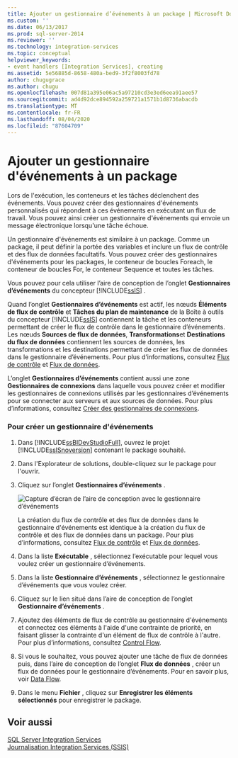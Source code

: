 ```yaml
---
title: Ajouter un gestionnaire d’événements à un package | Microsoft Docs
ms.custom: ''
ms.date: 06/13/2017
ms.prod: sql-server-2014
ms.reviewer: ''
ms.technology: integration-services
ms.topic: conceptual
helpviewer_keywords:
- event handlers [Integration Services], creating
ms.assetid: 5e56885d-8658-480a-bed9-3f2f8003fd78
author: chugugrace
ms.author: chugu
ms.openlocfilehash: 007d81a395e06ac5a97210cd3e3ed6eea91aee57
ms.sourcegitcommit: ad4d92dce894592a259721a1571b1d8736abacdb
ms.translationtype: MT
ms.contentlocale: fr-FR
ms.lasthandoff: 08/04/2020
ms.locfileid: "87604709"
---
```

# <a name="add-an-event-handler-to-a-package"></a>Ajouter un gestionnaire d'événements à un package
  Lors de l'exécution, les conteneurs et les tâches déclenchent des événements. Vous pouvez créer des gestionnaires d'événements personnalisés qui répondent à ces événements en exécutant un flux de travail. Vous pouvez ainsi créer un gestionnaire d'événements qui envoie un message électronique lorsqu'une tâche échoue.  
  
 Un gestionnaire d'événements est similaire à un package. Comme un package, il peut définir la portée des variables et inclure un flux de contrôle et des flux de données facultatifs. Vous pouvez créer des gestionnaires d'événements pour les packages, le conteneur de boucles Foreach, le conteneur de boucles For, le conteneur Sequence et toutes les tâches.  
  
 Vous pouvez pour cela utiliser l’aire de conception de l’onglet **Gestionnaires d’événements** du concepteur [!INCLUDE[ssIS](../includes/ssis-md.md)] .  
  
 Quand l’onglet **Gestionnaires d’événements** est actif, les nœuds **Éléments de flux de contrôle** et **Tâches du plan de maintenance** de la Boîte à outils du concepteur [!INCLUDE[ssIS](../includes/ssis-md.md)] contiennent la tâche et les conteneurs permettant de créer le flux de contrôle dans le gestionnaire d’événements. Les nœuds **Sources de flux de données**, **Transformations**et **Destinations du flux de données** contiennent les sources de données, les transformations et les destinations permettant de créer les flux de données dans le gestionnaire d’événements. Pour plus d’informations, consultez [Flux de contrôle](control-flow/control-flow.md) et [Flux de données](data-flow/data-flow.md).  
  
 L’onglet **Gestionnaires d’événements** contient aussi une zone **Gestionnaires de connexions** dans laquelle vous pouvez créer et modifier les gestionnaires de connexions utilisés par les gestionnaires d’événements pour se connecter aux serveurs et aux sources de données. Pour plus d’informations, consultez [Créer des gestionnaires de connexions](../../2014/integration-services/create-connection-managers.md).  
  
### <a name="to-create-an-event-handler"></a>Pour créer un gestionnaire d'événements  
  
1.  Dans [!INCLUDE[ssBIDevStudioFull](../includes/ssbidevstudiofull-md.md)], ouvrez le projet [!INCLUDE[ssISnoversion](../includes/ssisnoversion-md.md)] contenant le package souhaité.  
  
2.  Dans l'Explorateur de solutions, double-cliquez sur le package pour l'ouvrir.  
  
3.  Cliquez sur l’onglet **Gestionnaires d’événements** .  
  
     ![Capture d’écran de l’aire de conception avec le gestionnaire d’événements](media/eventhandlers.gif "Capture d’écran de l’aire de conception avec le gestionnaire d’événements")  
  
     La création du flux de contrôle et des flux de données dans le gestionnaire d'événements est identique à la création du flux de contrôle et des flux de données dans un package. Pour plus d’informations, consultez [Flux de contrôle](control-flow/control-flow.md) et [Flux de données](data-flow/data-flow.md).  
  
4.  Dans la liste **Exécutable** , sélectionnez l’exécutable pour lequel vous voulez créer un gestionnaire d’événements.  
  
5.  Dans la liste **Gestionnaire d’événements** , sélectionnez le gestionnaire d’événements que vous voulez créer.  
  
6.  Cliquez sur le lien situé dans l’aire de conception de l’onglet **Gestionnaire d’événements** .  
  
7.  Ajoutez des éléments de flux de contrôle au gestionnaire d'événements et connectez ces éléments à l'aide d'une contrainte de priorité, en faisant glisser la contrainte d'un élément de flux de contrôle à l'autre. Pour plus d’informations, consultez [Control Flow](control-flow/control-flow.md).  
  
8.  Si vous le souhaitez, vous pouvez ajouter une tâche de flux de données puis, dans l’aire de conception de l’onglet **Flux de données** , créer un flux de données pour le gestionnaire d’événements. Pour en savoir plus, voir [Data Flow](data-flow/data-flow.md).  
  
9. Dans le menu **Fichier** , cliquez sur **Enregistrer les éléments sélectionnés** pour enregistrer le package.  
  
## <a name="see-also"></a>Voir aussi  
 [SQL Server Integration Services](../../2014/integration-services/sql-server-integration-services.md)   
 [Journalisation Integration Services &#40;SSIS&#41;](performance/integration-services-ssis-logging.md)  
  
  
